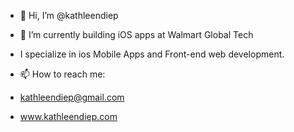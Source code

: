 - 👋 Hi, I’m @kathleendiep
- 🌱 I’m currently building iOS apps at Walmart Global Tech 
- I specialize in ios Mobile Apps and Front-end web development. 

- 📫 How to reach me: 
- kathleendiep@gmail.com
- www.kathleendiep.com 





<!---
kathleendiep/kathleendiep is a ✨ special ✨ repository because its `README.md` (this file) appears on your GitHub profile.
You can click the Preview link to take a look at your changes.
--->
